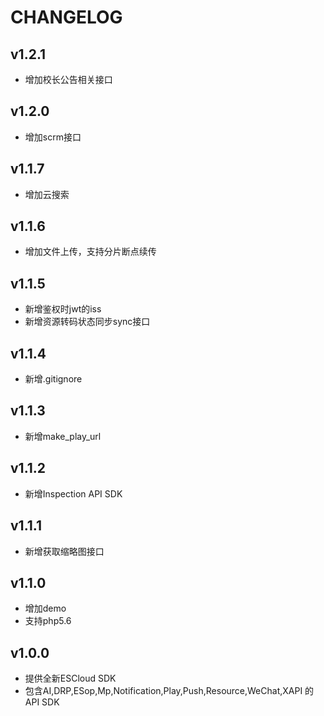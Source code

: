 # CHANGELOG
## v1.2.1
* 增加校长公告相关接口

## v1.2.0
* 增加scrm接口

## v1.1.7
* 增加云搜索

## v1.1.6
* 增加文件上传，支持分片断点续传

## v1.1.5
* 新增鉴权时jwt的iss
* 新增资源转码状态同步sync接口

## v1.1.4
* 新增.gitignore

## v1.1.3
* 新增make_play_url

## v1.1.2
* 新增Inspection API SDK

## v1.1.1
* 新增获取缩略图接口

## v1.1.0
* 增加demo
* 支持php5.6

## v1.0.0

* 提供全新ESCloud SDK
* 包含AI,DRP,ESop,Mp,Notification,Play,Push,Resource,WeChat,XAPI 的API SDK
